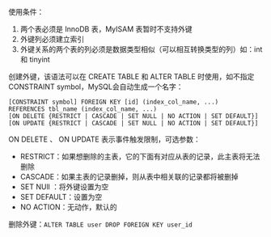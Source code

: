 使用条件：

1. 两个表必须是 InnoDB 表，MyISAM 表暂时不支持外键
2. 外键列必须建立索引
3. 外键关系的两个表的列必须是数据类型相似（可以相互转换类型的列）如：int 和 tinyint 

创建外键，该语法可以在 CREATE TABLE 和 ALTER TABLE 时使用，如不指定 CONSTRAINT symbol，MySQL会自动生成一个名字：

```mysql
[CONSTRAINT symbol] FOREIGN KEY [id] (index_col_name, ...)
REFERENCES tbl_name (index_col_name, ...)
[ON DELETE {RESTRICT | CASCADE | SET NULL | NO ACTION | SET DEFAULT}]
[ON UPDATE {RESTRICT | CASCADE | SET NULL | NO ACTION | SET DEFAULT}]
```

ON DELETE 、 ON UPDATE 表示事件触发限制，可选参数：

- RESTRICT：如果想删除的主表，它的下面有对应从表的记录，此主表将无法删除
- CASCADE：如果主表的记录删掉，则从表中相关联的记录都将被删掉
- SET NUll ：将外键设置为空
- SET DEFAULT：设置为空
- NO ACTION：无动作，默认的 

删除外键：`ALTER TABLE user DROP FOREIGN KEY user_id`
